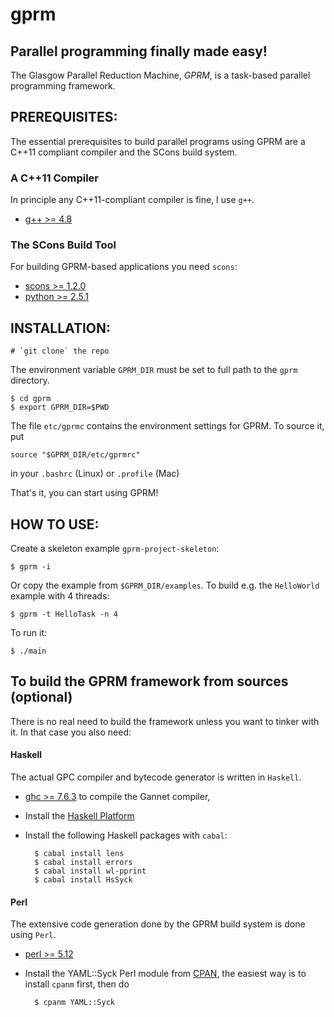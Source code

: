 # gprm

## Parallel programming finally made easy!
The Glasgow Parallel Reduction Machine, *GPRM*,  is a task-based parallel programming framework.


## PREREQUISITES:

The essential prerequisites to build parallel programs using GPRM are a C++11 compliant compiler and the SCons build system.

### A C++11 Compiler

In principle any C++11-compliant compiler is fine, I use `g++`.

- [g++ >= 4.8](http://gcc.gnu.org)


### The SCons Build Tool

For building GPRM-based applications you need `scons`:

- [scons >= 1.2.0](http://www.scons.org)
- [python >= 2.5.1](http://www.python.org)

## INSTALLATION:

    # `git clone` the repo

The environment variable `GPRM_DIR` must be set to full path to the `gprm` directory.

    $ cd gprm
    $ export GPRM_DIR=$PWD

The file `etc/gprmc` contains the environment settings for GPRM.
To source it, put

    source "$GPRM_DIR/etc/gprmrc"

in your `.bashrc` (Linux) or `.profile` (Mac)

That's it, you can start using GPRM!

## HOW TO USE:

Create a skeleton example `gprm-project-skeleton`:

    $ gprm -i

Or copy the example from `$GPRM_DIR/examples`. To build e.g. the `HelloWorld` example with 4 threads:

    $ gprm -t HelloTask -n 4

To run it:

    $ ./main

## To build the GPRM framework from sources (optional)

There is no real need to build the framework unless you want to tinker with it. In that case you also need:

#### Haskell

The actual GPC compiler and bytecode generator is written in `Haskell`.

- [ghc >= 7.6.3](http://www.haskell.org) to compile the Gannet compiler,
- Install the [Haskell Platform](http://hackage.haskell.org/platform/)

- Install the following Haskell packages with `cabal`:

        $ cabal install lens
        $ cabal install errors
        $ cabal install wl-pprint
        $ cabal install HsSyck

#### Perl

The extensive code generation done by the GPRM build system is done using `Perl`.

- [perl >= 5.12](http://www.perl.org)
- Install the YAML::Syck Perl module from [CPAN](http://search.cpan.org/dist/YAML-Syck/), the easiest way is to install `cpanm` first, then do

        $ cpanm YAML::Syck
